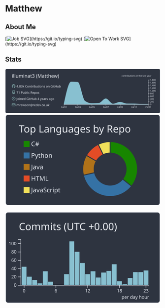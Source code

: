 # Matthew

## About Me

[![Job SVG](https://readme-typing-svg.demolab.com/?lines=Full+Stack+Developer;)](https://git.io/typing-svg)
[![Open To Work SVG](https://readme-typing-svg.demolab.com/?lines=Open+To+Work!;)](https://git.io/typing-svg)

## Stats

[![Career](https://raw.githubusercontent.com/illuminat3/illuminat3/master/profile-summary-card-output/nord_dark/0-profile-details.svg)](https://github.com/vn7n24fzkq/github-profile-summary-cards)
[![Repo Langs](https://raw.githubusercontent.com/illuminat3/illuminat3/master/profile-summary-card-output/nord_dark/1-repos-per-language.svg)](https://github.com/vn7n24fzkq/github-profile-summary-cards)⠀⠀[![Commit Graph](https://raw.githubusercontent.com/illuminat3/illuminat3/master/profile-summary-card-output/nord_dark/4-productive-time.svg)](https://github.com/vn7n24fzkq/github-profile-summary-cards)

